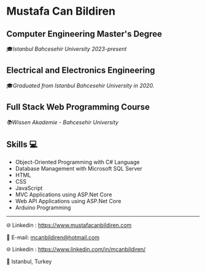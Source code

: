 # **Mustafa Can Bildiren**

## Computer Engineering Master's Degree
🎓*Istanbul Bahcesehir University 2023-present*

## Electrical and Electronics Engineering
🎓*Graduated from Istanbul Bahcesehir University in 2020.*

## Full Stack Web Programming Course
*📚Wissen Akademie - Bahcesehir University*

## Skills 💻
- Object-Oriented Programming with C# Language
- Database Management with Microsoft SQL Server
- HTML
- CSS
- JavaScript
- MVC Applications using ASP.Net Core
- Web API Applications using ASP.Net Core
- Arduino Programming

---
🌐 Linkedin :  https://www.mustafacanbildiren.com

📧 E-mail:  <mcanbildiren@hotmail.com>

🌐 Linkedin :  https://www.linkedin.com/in/mcanbildiren/

📍 Istanbul, Turkey
